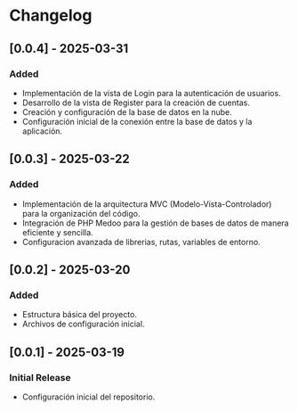 # Changelog

## [0.0.4] - 2025-03-31
### Added
- Implementación de la vista de Login para la autenticación de usuarios.
- Desarrollo de la vista de Register para la creación de cuentas.
- Creación y configuración de la base de datos en la nube.
- Configuración inicial de la conexión entre la base de datos y la aplicación.

## [0.0.3] - 2025-03-22
### Added
- Implementación de la arquitectura MVC (Modelo-Vista-Controlador) para la organización del código.
- Integración de PHP Medoo para la gestión de bases de datos de manera eficiente y sencilla.
- Configuracion avanzada de librerias, rutas, variables de entorno.

## [0.0.2] - 2025-03-20
### Added
- Estructura básica del proyecto.
- Archivos de configuración inicial.

## [0.0.1] - 2025-03-19
### Initial Release
- Configuración inicial del repositorio.
